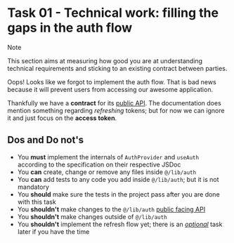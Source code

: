 # Task 01 - Technical work: filling the gaps in the auth flow

> [!NOTE]
> This section aims at measuring how good you are at understanding technical requirements and sticking to an existing contract between parties.

Oops! Looks like we forgot to implement the auth flow. That is bad news because it will prevent users from accessing our awesome application.

Thankfully we have a **contract** for its [public API](../src/lib/auth/index.ts). The documentation does mention something regarding _refreshing_ tokens; but for now we can ignore it and just focus on the **access token**.

## Dos and Do not's

- You **must** implement the internals of `AuthProvider` and `useAuth` according to the specification on their respective JSDoc
- You **can** create, change or remove any files inside `@/lib/auth`
- You **can** add tests to any code you add inside `@/lib/auth`; but it is not mandatory
- You **should** make sure the tests in the project pass after you are done with this task
- You **shouldn't** make changes to the `@/lib/auth` [public facing API](../src/lib/auth/index.ts)
- You **shouldn't** make changes outside of `@/lib/auth`
- You **shouldn't** implement the refresh flow yet; there is an [_optional_](./task-04.md) task later if you have the time
